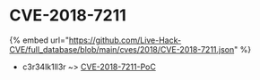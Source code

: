 # CVE-2018-7211
{% embed url="https://github.com/Live-Hack-CVE/full_database/blob/main/cves/2018/CVE-2018-7211.json" %}

* c3r34lk1ll3r ~> [CVE-2018-7211-PoC](https://www.alice-snow.ru/2018/database/cve-2018-7211/cve-2018-7211-poc-c3r34lk1ll3r)